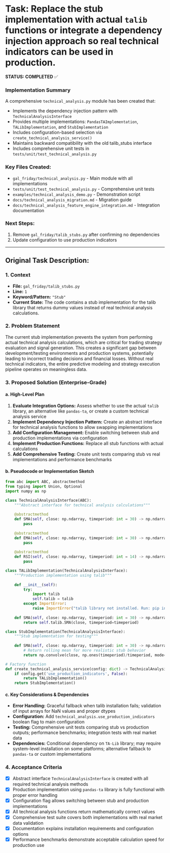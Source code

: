 # Task: Replace the stub implementation with actual `talib` functions or integrate a dependency injection approach so real technical indicators can be used in production.

**STATUS: COMPLETED** ✅

### Implementation Summary
A comprehensive `technical_analysis.py` module has been created that:
- Implements the dependency injection pattern with `TechnicalAnalysisInterface`
- Provides multiple implementations: `PandasTAImplementation`, `TALibImplementation`, and `StubImplementation`
- Includes configuration-based selection via `create_technical_analysis_service()`
- Maintains backward compatibility with the old talib_stubs interface
- Includes comprehensive unit tests in `tests/unit/test_technical_analysis.py`

### Key Files Created:
- `gal_friday/technical_analysis.py` - Main module with all implementations
- `tests/unit/test_technical_analysis.py` - Comprehensive unit tests
- `examples/technical_analysis_demo.py` - Demonstration script
- `docs/technical_analysis_migration.md` - Migration guide
- `docs/technical_analysis_feature_engine_integration.md` - Integration documentation

### Next Steps:
1. Remove `gal_friday/talib_stubs.py` after confirming no dependencies
2. Update configuration to use production indicators

---

## Original Task Description:

### 1. Context
- **File:** `gal_friday/talib_stubs.py`
- **Line:** `1`
- **Keyword/Pattern:** `"Stub"`
- **Current State:** The code contains a stub implementation for the talib library that returns dummy values instead of real technical analysis calculations.

### 2. Problem Statement
The current stub implementation prevents the system from performing actual technical analysis calculations, which are critical for trading strategy evaluation and signal generation. This creates a significant gap between development/testing environments and production systems, potentially leading to incorrect trading decisions and financial losses. Without real technical indicators, the entire predictive modeling and strategy execution pipeline operates on meaningless data.

### 3. Proposed Solution (Enterprise-Grade)

#### a. High-Level Plan
1. **Evaluate Integration Options:** Assess whether to use the actual `talib` library, an alternative like `pandas-ta`, or create a custom technical analysis service
2. **Implement Dependency Injection Pattern:** Create an abstract interface for technical analysis functions to allow swapping implementations
3. **Add Configuration Management:** Enable switching between stub and production implementations via configuration
4. **Implement Production Functions:** Replace all stub functions with actual calculations
5. **Add Comprehensive Testing:** Create unit tests comparing stub vs real implementations and performance benchmarks

#### b. Pseudocode or Implementation Sketch
```python
from abc import ABC, abstractmethod
from typing import Union, Optional
import numpy as np

class TechnicalAnalysisInterface(ABC):
    """Abstract interface for technical analysis calculations"""
    
    @abstractmethod
    def SMA(self, close: np.ndarray, timeperiod: int = 30) -> np.ndarray:
        pass
    
    @abstractmethod
    def EMA(self, close: np.ndarray, timeperiod: int = 30) -> np.ndarray:
        pass
    
    @abstractmethod
    def RSI(self, close: np.ndarray, timeperiod: int = 14) -> np.ndarray:
        pass

class TALibImplementation(TechnicalAnalysisInterface):
    """Production implementation using talib"""
    
    def __init__(self):
        try:
            import talib
            self.talib = talib
        except ImportError:
            raise ImportError("talib library not installed. Run: pip install TA-Lib")
    
    def SMA(self, close: np.ndarray, timeperiod: int = 30) -> np.ndarray:
        return self.talib.SMA(close, timeperiod=timeperiod)

class StubImplementation(TechnicalAnalysisInterface):
    """Stub implementation for testing"""
    
    def SMA(self, close: np.ndarray, timeperiod: int = 30) -> np.ndarray:
        # Return rolling mean for more realistic stub behavior
        return np.convolve(close, np.ones(timeperiod)/timeperiod, mode='valid')

# Factory function
def create_technical_analysis_service(config: dict) -> TechnicalAnalysisInterface:
    if config.get('use_production_indicators', False):
        return TALibImplementation()
    return StubImplementation()
```

#### c. Key Considerations & Dependencies
- **Error Handling:** Graceful fallback when talib installation fails; validation of input arrays for NaN values and proper dtypes
- **Configuration:** Add `technical_analysis.use_production_indicators` boolean flag to main configuration
- **Testing:** Comprehensive unit tests comparing stub vs production outputs; performance benchmarks; integration tests with real market data
- **Dependencies:** Conditional dependency on `TA-Lib` library; may require system-level installation on some platforms; alternative fallback to `pandas-ta` or custom implementations

### 4. Acceptance Criteria
- [x] Abstract interface `TechnicalAnalysisInterface` is created with all required technical analysis methods
- [x] Production implementation using `pandas-ta` library is fully functional with proper error handling
- [x] Configuration flag allows switching between stub and production implementations
- [x] All technical analysis functions return mathematically correct values
- [x] Comprehensive test suite covers both implementations with real market data validation
- [x] Documentation explains installation requirements and configuration options
- [x] Performance benchmarks demonstrate acceptable calculation speed for production use 